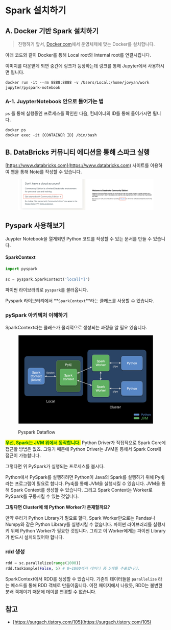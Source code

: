 # Spark 설치하기



## A. Docker 기반 Spark 설치하기

> 진행하기 앞서, [Docker.com](https://www.docker.com)에서 운영체제에 맞는 Docker를 설치합니다.

아래 코드와 같이 Docker를 통해 Local root와 Internal root를 연결시킵니다.

이미지를 다운받게 되면 중간에 링크가 등장하는데 링크를 통해 Jupyter에서 사용하시면 됩니다.

```docker
docker run -it --rm 8888:8888 -v /Users/Local:/home/jovyan/work jupyter/pyspark-notebook
```

### A-1. JuypterNotebook 안으로 들어가는 법

`ps` 를 통해 실행중인 프로세스를 확인한 다음, 컨테이너의 ID를 통해 들어가시면 됩니다.

```
docker ps 
docker exec -it {CONTAINER ID} /bin/bash
```

## B. DataBricks 커뮤니티 에디션을 통해 스파크 실행

[https://www.databricks.com](https://www.databricks.com) 사이트를 이용하여 웹을 통해 Note를 작성할 수 있습니다.

<figure><img src="../.gitbook/assets/image (1) (1).png" alt=""><figcaption></figcaption></figure>



## &#x20;Pyspark 사용해보기

Juypter Notebook을 열게되면 Python 코드를 작성할 수 있는 문서를 만들 수 있습니다.

#### SparkContext

```python
import pyspark

sc = pyspark.SparkContext('local[*]')
```

파이썬 라이브러리로 `pyspark`를 불러옵니다.&#x20;

Pyspark 라이브러리에서 **`SparkContext`**라는 클래스를 사용할 수 있습니다. &#x20;



### pySpark 아키텍처 이해하기

SparkContext라는 클래스가 물리적으로 생성되는 과정을 알 필요 있습니다.&#x20;

<figure><img src="../.gitbook/assets/image (3) (1).png" alt="" width="563"><figcaption><p>Pyspark Dataflow</p></figcaption></figure>

<mark style="color:green;">**우선, Spark는 JVM 위에서 동작합니다.**</mark> Python Driver가 직접적으로 Spark Core에 접근할 방법은 없죠. 그렇기 때문에 Python Driver는 JVM을 통해서 Spark Core에 접근이 가능합니다.

그렇다면 위 PySpark가 실행되는 프로세스를 봅시다.

Python에서 PySpark를 실행하려면 Python이 Java의 Spark를 실행하기 위해 Py4j라는 프로그램이 필요로 합니다. Py4j를 통해 JVM을 실행시킬 수 있습니다. JVM을 통해 Spark Context를 생성할 수 있습니다. 그리고 Spark Context는 Worker로 PySpark를 구동시킬 수 있는 것입니다.&#x20;

**그렇다면 Cluster에 왜 Python Worker가 존재할까요?**

만약 우리가 Python Library가 필요로 할때, Spark Worker만으로는 Pandas나 Numpy와 같은 Python Library를 실행시킬 수 없습니다. 파이썬 라이브러리를 실행시키 위해 Python Worker가 필요한 것입니다. 그리고 이 Worker에게는 파이썬 Library가 반드시 설치되있어야 합니다.

### rdd 생성

```python
rdd = sc.parallelize(range(1000))
rdd.taskSample(False, 5) # 0~1000까지 데이터 중 5개를 추출합니다.
```

SparkContext에서 RDD를 생성할 수 있습니다. 기존의 데이터들을 `parallelize` 라는 메소드를 통해 RDD 객체로 만들어줍니다. 이전 페이지에서 나왔듯, RDD는 불변한 분배 객체이기 때문에 데이를 변경할 수 없습니다.



## 참고

* [https://surgach.tistory.com/105](https://surgach.tistory.com/105)
